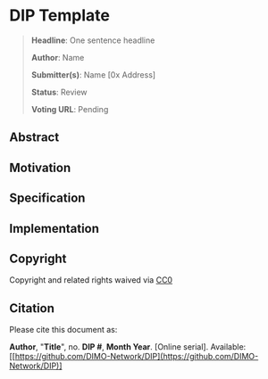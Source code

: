 # DIP Template

> **Headline**: One sentence headline
>
> **Author**: Name
>
> **Submitter(s)**: Name \[0x Address]
>
> **Status**: Review
>
> **Voting URL**: Pending

## Abstract



## Motivation



## Specification



## Implementation



## Copyright

Copyright and related rights waived via [CC0](https://creativecommons.org/publicdomain/zero/1.0)

## Citation

Please cite this document as:

**Author**, "**Title**", no. **DIP #**, **Month Year**. \[Online serial]. Available: \[[https://github.com/DIMO-Network/DIP](https://github.com/DIMO-Network/DIP)]
